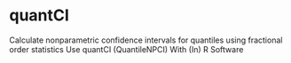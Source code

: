 # quantCI
Calculate nonparametric confidence intervals for quantiles using fractional order statistics Use quantCI (QuantileNPCI) With (In) R Software
